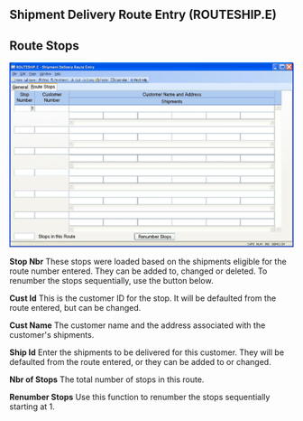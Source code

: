 ##  Shipment Delivery Route Entry (ROUTESHIP.E)

<PageHeader />

##  Route Stops

![](./ROUTESHIP-E-2.jpg)

**Stop Nbr** These stops were loaded based on the shipments eligible for the
route number entered. They can be added to, changed or deleted. To renumber
the stops sequentially, use the button below.  
  
**Cust Id** This is the customer ID for the stop. It will be defaulted from
the route entered, but can be changed.  
  
**Cust Name** The customer name and the address associated with the customer's
shipments.  
  
**Ship Id** Enter the shipments to be delivered for this customer. They will
be defaulted from the route entered, or they can be added to or changed.  
  
**Nbr of Stops** The total number of stops in this route.  
  
**Renumber Stops** Use this function to renumber the stops sequentially
starting at 1.  
  
  
<badge text= "Version 8.10.57" vertical="middle" />

<PageFooter />